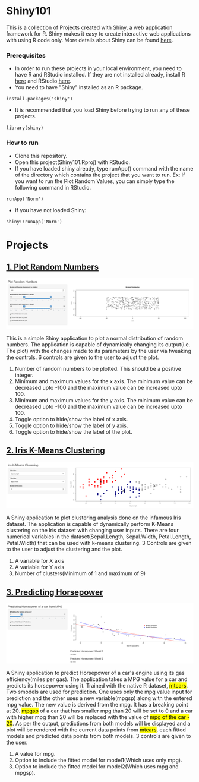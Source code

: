 # Shiny101

This is a collection of Projects created with Shiny, a web application framework for R.
Shiny makes it easy to create interactive web applications with using R code only.
More details about Shiny can be found [here](https://shiny.rstudio.com).

### Prerequisites
- In order to run these projects in your local environment, you need to have R and RStudio installed. If they are not installed already, install R [here](https://cran.r-project.org/bin/windows/base/) and RStudio [here](https://rstudio.com/products/rstudio/download/).
- You need to have "Shiny" installed as an R package.
```{r}
install.packages('shiny')
```
- It is recommended that you load Shiny before trying to run any of these projects.
```{r}
library(shiny)
```
### How to run
- Clone this repository.
- Open this project(Shiny101.Rproj) with RStudio.
- If you have loaded shiny already, type runApp() command with the name of the directory which contains the project that you want to run. Ex: If you want to run the Plot Random Values, you can simply type the following command in RStudio.
```{R}
runApp('Norm')
```
- If you have not loaded Shiny:
```{R}
shiny::runApp('Norm')
```

# Projects
## [1. Plot Random Numbers](Norm)

![Screenshot is not available right now.](Images/Norm.png)

This is a simple Shiny application to plot a normal distribution of random numbers.
The application is capable of dynamically changing its output(i.e. The plot) with the changes made to its parameters by the user via tweaking the controls.
6 controls are given to the user to adjust the plot.
1. Number of random numbers to be plotted. This should be a positive integer.
2. Minimum and maximum values for the x axis. The minimum value can be decreased upto -100 and the maximum value can be increased upto 100.
3. Minimum and maximum values for the y axis. The minimum value can be decreased upto -100 and the maximum value can be increased upto 100.
4. Toggle option to hide/show the label of x axis.
5. Toggle option to hide/show the label of y axis.
6. Toggle option to hide/show the label of the plot.

## [2. Iris K-Means Clustering](Iris_K_Means)

![Screenshot is not available right now.](Images/Iris_K_Means.png)

A Shiny application to plot clustering analysis done on the infamous Iris dataset.
The application is capable of dynamically perform K-Means clustering on the Iris dataset with changing user inputs.
There are four numerical variables in the dataset(Sepal.Length, Sepal.Width, Petal.Length, Petal.Width) that can be used with k-means clustering.
3 Controls are given to the user to adjust the clustering and the plot.
1. A variable for X axis
2. A variable for Y axis
3. Number of clusters(Minimum of 1 and maximum of 9)

## [3. Predicting Horsepower](Predicting_Horsepower)

![Screenshot is not available right now.](Images/Predicting_Horsepower.png)

A Shiny application to predict Horsepower of a car's engine using its gas efficiency(miles per gas).
The application takes a MPG value for a car and predicts its horsepower using it. 
Trained with the native R dataset, <mark>mtcars</mark>.
Two smodels are used for prediction. One uses only the mpg value input for prediction and the other uses a new variable(mpgsp) along with the entered mpg value. The new value is derived from the mpg. It has a breaking point at 20. <mark>mpgsp</mark> of a car that has smaller mpg than 20 will be set to 0 and a car with higher mpg than 20 will be replaced with the value of <mark> mpg of the car - 20</mark>.
As per the output, predictions from both models will be displayed and a plot will be rendered with the current data points from <mark>mtcars</mark>, each fitted models and predicted data points from both models.
3 controls are given to the user.
1. A value for mpg.
2. Option to include the fitted model for model1(Which uses only mpg).
3. Option to include the fitted model for model2(Which uses mpg and mpgsp).
